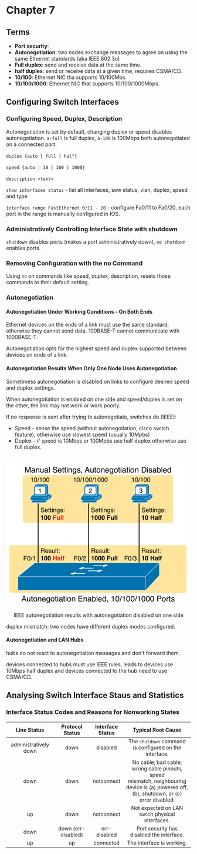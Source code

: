 # Chapter 7

## Terms

* **Port security**: 
* **Autonegotiation**: two nodes exchange messages to agree on using the same Ethernet standards (aka IEEE 802.3u)
* **Full duplex**: send and receive data at the same time.
* **half duplex**: send or receive data at a given time, requires CSMA/CD.
* **10/100**: Ethernet NIC tha supports 10/100Mbs.
* **10/100/1000**: Ethernet NIC that supports 10/100/1000Mbps.

## Configuring Switch Interfaces

### Configuring Speed, Duplex, Description

Autonegotiation is set by default, changing duplex or speed disables autonegotiation. `a-full` is full duplex, `a-100` is 100Mbps both autonegotiated on a connected port.

`duplex {auto | full | half}`

`speed {auto | 10 | 100 | 1000}`

`description <text>`

`show interfaces status` - list all interfaces, sow status, vlan, duplex, speed and type

`interface range FastEthernet 0/11 - 20` - configure Fa0/11 to Fa0/20, each port in the range is manually configured in IOS.

### Administratively Controlling Interface State with shutdown

`shutdown` disables ports (makes a port administratively down), `no shutdown` enables ports.

### Removing Configuration with the no Command

Using `no` on commands like speed, duplex, description, resets those commands to their default setting.

### Autonegotiation

#### Autonegotiation Under Working Conditions - On Both Ends

Ethernet devices on the ends of a link must use the same standard, otherwise they cannot send data. 100BASE-T cannot communicate with 1000BASE-T.

Autonegotiation opts for the highest speed and duplex supported between devices on ends of a link.

#### Autonegotiation Results When Only One Node Uses Autonegotiation

Sometimess autonegotiation is disabled on links to configure desired speed and duplex settings.

When autonegotiation is enabled on one side and speed/duplex is set on the other, the link may not work or work poorly.

If no response is sent after trying to autonegotiate, switches do (IEEE):
* Speed - sense the speed (without autonegotiation, cisco switch feature), otherwise use slowest speed (usually 10Mpbs)
* Duplex - if speed is 10Mbps or 100Mpbs use half duplex otherwise use full duplex.

<div style="text-align: center">
    <br>
    <img src="images/autonegotiation-failed.png" width="500px" alt="IEEE autonegotiation results with autonegotiation disabled on one side">
    <p>IEEE autonegotiation results with autonegotiation disabled on one side</p>
</div>

duplex mismatch: two nodes have different duplex modes configured.

#### Autonegotiation and LAN Hubs

hubs do not react to autonegotiation messages and don't forward them.

devices connected to hubs must use IEEE rules, leads to devices use 10Mbps half duplex and devices connected to the hub need to use CSMA/CD.

## Analysing Switch Interface Staus and Statistics

### Interface Status Codes and Reasons for Nonworking States

| Line Status | Protocol<br>Status | Interface<br>Status | Typical Root Cause |
| :-: | :-: | :-: | :-: |
| administratively down | down | disabled | The `shutdown` command is configured on the interface. |
| down | down | notconnect | No cable; bad cable; wrong cable pinouts, speed<br> mismatch, neighbouring device is (a) powered off, <br>(b), shutdown, or (c) error disabled. |
| up | down | notconnect | Not expected on LAN swich physical interfaces. |
| down | down (err-disabled) | err-disabled | Port security has disabled the interface. |
| up | up | connected | The interface is working. |